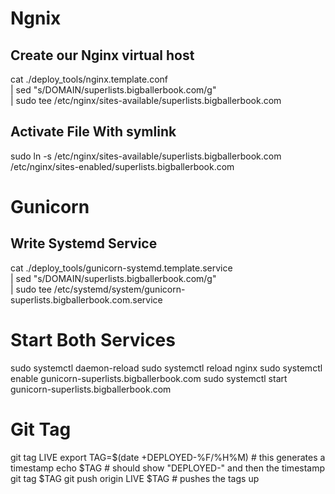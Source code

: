 # Ngnix

## Create our Nginx virtual host

cat ./deploy_tools/nginx.template.conf \
    | sed "s/DOMAIN/superlists.bigballerbook.com/g" \
    | sudo tee /etc/nginx/sites-available/superlists.bigballerbook.com

## Activate File With symlink

sudo ln -s /etc/nginx/sites-available/superlists.bigballerbook.com \
    /etc/nginx/sites-enabled/superlists.bigballerbook.com

# Gunicorn

## Write Systemd Service

cat ./deploy_tools/gunicorn-systemd.template.service \
    | sed "s/DOMAIN/superlists.bigballerbook.com/g" \
    | sudo tee /etc/systemd/system/gunicorn-superlists.bigballerbook.com.service

# Start Both Services

sudo systemctl daemon-reload
sudo systemctl reload nginx
sudo systemctl enable gunicorn-superlists.bigballerbook.com
sudo systemctl start gunicorn-superlists.bigballerbook.com

# Git Tag

git tag LIVE
export TAG=$(date +DEPLOYED-%F/%H%M)  # this generates a timestamp
echo $TAG # should show "DEPLOYED-" and then the timestamp
git tag $TAG
git push origin LIVE $TAG # pushes the tags up

